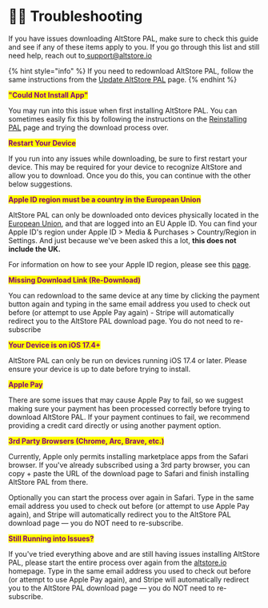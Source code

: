# 🧑‍🔧 Troubleshooting

If you have issues downloading AltStore PAL, make sure to check this guide and see if any of these items apply to you. If you go through this list and still need help, reach out to[ support@altstore.io](mailto:support@altstore.io)

{% hint style="info" %}
If you need to redownload AltStore PAL, follow the same instructions from the [Update AltStore PAL](broken-reference) page.
{% endhint %}



<mark style="color:purple;">**"Could Not Install App"**</mark>

You may run into this issue when first installing AltStore PAL. You can sometimes easily fix this by following the instructions on the [Reinstalling PAL](reinstalling-pal.md) page and trying the download process over.



<mark style="color:purple;">**Restart Your Device**</mark>

If you run into any issues while downloading, be sure to first restart your device. This may be required for your device to recognize AltStore and allow you to download. Once you do this, you can continue with the other below suggestions.



<mark style="color:purple;">**Apple ID region must be a country in the European Union**</mark>

AltStore PAL can only be downloaded onto devices physically located in the [European Union](https://european-union.europa.eu/easy-read\_en), and that are logged into an EU Apple ID. You can find your Apple ID's region under Apple ID > Media & Purchases > Country/Region in Settings. And just because we've been asked this a lot, **this does not include the UK.**

For information on how to see your Apple ID region, please see this [page](https://support.apple.com/en-us/118283).



<mark style="color:purple;">**Missing Download Link (Re-Download)**</mark>

You can redownload to the same device at any time by clicking the payment button again and typing in the same email address you used to check out before (or attempt to use Apple Pay again) - Stripe will automatically redirect you to the AltStore PAL download page. You do not need to re-subscribe&#x20;



<mark style="color:purple;">**Your Device is on iOS 17.4+**</mark>

AltStore PAL can only be run on devices running iOS 17.4 or later. Please ensure your device is up to date before trying to install.



<mark style="color:purple;">**Apple Pay**</mark>

There are some issues that may cause Apple Pay to fail, so we suggest making sure your payment has been processed correctly before trying to download AltStore PAL. If your payment continues to fail, we recommend providing a credit card directly or using another payment option.



<mark style="color:purple;">**3rd Party Browsers (Chrome, Arc, Brave, etc.)**</mark>

Currently, Apple only permits installing marketplace apps from the Safari browser. If you've already subscribed using a 3rd party browser, you can copy + paste the URL of the download page to Safari and finish installing AltStore PAL from there.

Optionally you can start the process over again in Safari. Type in the same email address you used to check out before (or attempt to use Apple Pay again), and Stripe will automatically redirect you to the AltStore PAL download page — you do NOT need to re-subscribe.



<mark style="color:purple;">**Still Running into Issues?**</mark>

If you've tried everything above and are still having issues installing AltStore PAL, please start the entire process over again from the [altstore.io](https://altstore.io) homepage. Type in the same email address you used to check out before (or attempt to use Apple Pay again), and Stripe will automatically redirect you to the AltStore PAL download page — you do NOT need to re-subscribe.
